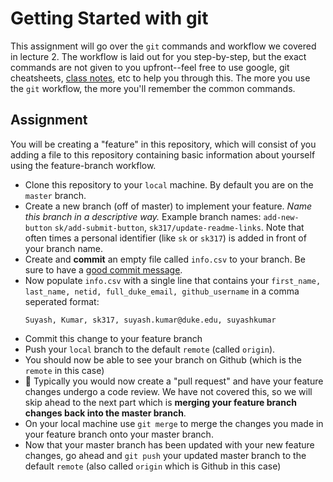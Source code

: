 # Getting Started with git
This assignment will go over the `git` commands and workflow we covered in lecture 2. The workflow is laid out for you step-by-step, but the exact commands are not given to you upfront--feel free to use google, git cheatsheets, [class notes](https://github.com/mlp6/Medical-Software-Design/blob/master/Lectures/GitFundamentals.md), etc to help you through this. The more you use the `git` workflow, the more you'll remember the common commands. 

## Assignment
You will be creating a "feature" in this repository, which will consist of you adding a file to this repository containing basic information about yourself using the feature-branch workflow. 

* Clone this repository to your `local` machine. By default you are on the `master` branch.
* Create a new branch (off of master) to implement your feature. *Name this branch in a descriptive way.* Example branch names: `add-new-button` `sk/add-submit-button`, `sk317/update-readme-links`. Note that often times a personal identifier (like `sk` or `sk317`) is added in front of your branch name.
* Create and **commit** an empty file called `info.csv` to your branch. Be sure to have a [good commit message](https://chris.beams.io/posts/git-commit/#seven-rules).
* Now populate `info.csv` with a single line that contains your `first_name, last_name, netid, full_duke_email, github_username` in a comma seperated format:
  ```csv
  Suyash, Kumar, sk317, suyash.kumar@duke.edu, suyashkumar
  ```
* Commit this change to your feature branch
* Push your `local` branch to the default `remote` (called `origin`). 
* You should now be able to see your branch on Github (which is the `remote` in this case)
* :eyes: Typically you would now create a "pull request" and have your feature changes undergo a code review. We have not covered this, so we will skip ahead to the next part which is **merging your feature branch changes back into the master branch**. 
* On your local machine use `git merge` to merge the changes you made in your feature branch onto your master branch. 
* Now that your master branch has been updated with your new feature changes, go ahead and `git push` your updated master branch to the default `remote` (also called `origin` which is Github in this case)
